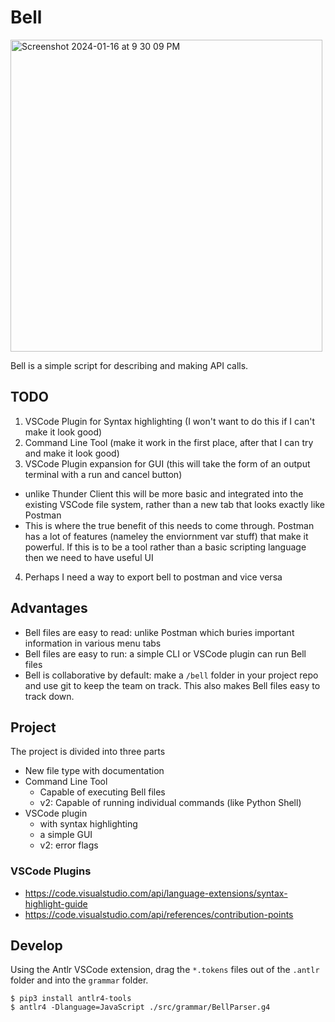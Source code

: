 
# Bell

<img width="499" alt="Screenshot 2024-01-16 at 9 30 09 PM" src="https://github.com/pjflanagan/bell/assets/10575487/43985232-1608-4a46-bdd2-da4db5c163ca">

Bell is a simple script for describing and making API calls. 

## TODO

1. VSCode Plugin for Syntax highlighting (I won't want to do this if I can't make it look good)
2. Command Line Tool (make it work in the first place, after that I can try and make it look good)
3. VSCode Plugin expansion for GUI (this will take the form of an output terminal with a run and cancel button)
  - unlike Thunder Client this will be more basic and integrated into the existing VSCode file system, rather than a new tab that looks exactly like Postman
  - This is where the true benefit of this needs to come through. Postman has a lot of features (nameley the enviornment var stuff) that make it powerful. If this is to be a tool rather than a basic scripting language then we need to have useful UI
4. Perhaps I need a way to export bell to postman and vice versa

## Advantages

- Bell files are easy to read: unlike Postman which buries important information in various menu tabs
- Bell files are easy to run: a simple CLI or VSCode plugin can run Bell files
- Bell is collaborative by default: make a `/bell` folder in your project repo and use git to keep the team on track. This also makes Bell files easy to track down.

## Project

The project is divided into three parts

- New file type with documentation
- Command Line Tool
  - Capable of executing Bell files
  - v2: Capable of running individual commands (like Python Shell)
- VSCode plugin
  - with syntax highlighting
  - a simple GUI
  - v2: error flags

### VSCode Plugins

- https://code.visualstudio.com/api/language-extensions/syntax-highlight-guide
- https://code.visualstudio.com/api/references/contribution-points


## Develop

Using the Antlr VSCode extension, drag the `*.tokens` files out of the `.antlr` folder and into the `grammar` folder.

```
$ pip3 install antlr4-tools
$ antlr4 -Dlanguage=JavaScript ./src/grammar/BellParser.g4 
```